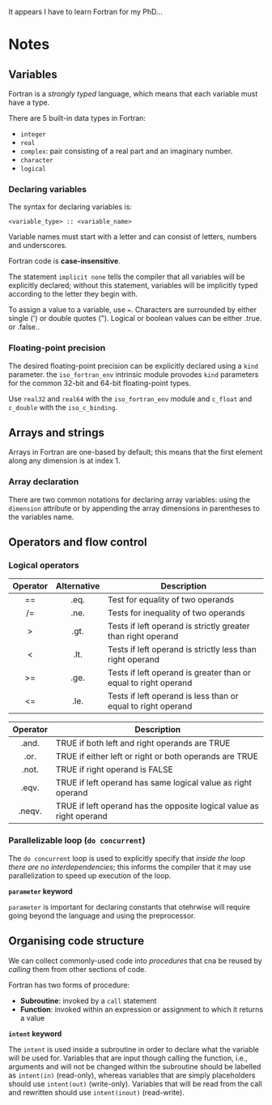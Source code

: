 It appears I have to learn Fortran for my PhD...

# Notes

## Variables

Fortran is a *strongly typed* language, which means that each variable must have a type.

There are 5 built-in data types in Fortran:

- `integer`
- `real`
- `complex`: pair consisting of a real part and an imaginary number.
- `character`
- `logical`

### Declaring variables

The syntax for declaring variables is:

```
<variable_type> :: <variable_name>
```

Variable names must start with a letter and can consist of letters, numbers and underscores.

Fortran code is **case-insensitive**.

The statement `implicit none` tells the compiler that all variables will be explicitly declared; without this statement, variables will be implicitly typed according to the letter they begin with.

To assign a value to a variable, use `=`. Characters are surrounded by either single (') or double quotes ("). Logical or boolean values can be either .true. or .false..

### Floating-point precision

The desired floating-point precision can be explicitly declared using a `kind` parameter. the `iso_fortran_env` intrinsic module provodes `kind` parameters for the common 32-bit and 64-bit floating-point types.

Use `real32` and `real64` with the `iso_fortran_env` module and `c_float` and `c_double` with the `iso_c_binding`.


## Arrays and strings

Arrays in Fortran are one-based by default; this means that the first element along any dimension is at index 1.

### Array declaration

There are two common notations for declaring array variables: using the `dimension` attribute or by appending the array dimensions in parentheses to the variables name.


## Operators and flow control

### Logical operators

| Operator | Alternative | Description |
| :--------: | :-----------: | ----------- |
| == | .eq. | Test for equality of two operands |
| /= | .ne. | Tests for inequality of two operands |
| > | .gt. | Tests if left operand is strictly greater than right operand |
| < | .lt. | Tests if left operand is strictly less than right operand |
| >= | .ge. | Tests if left operand is greater than or equal to right operand |
| <= | .le. | Tests if left operand is less than or equal to right operand |

| Operator | Description |
| :------: | ----------- |
| .and. | TRUE if both left and right operands are TRUE |
| .or. | TRUE if either left or right or both operands are TRUE |
| .not. | TRUE if right operand is FALSE |
| .eqv. | TRUE if left operand has same logical value as right operand |
| .neqv. | TRUE if left operand has the opposite logical value as right operand |

### Parallelizable loop (`do concurrent`)

The `do concurrent` loop is used to explicitly specify that *inside the loop there are no interdependencies*; this informs the compiler that it may use parallelization to speed up execution of the loop.

**`parameter` keyword**

`parameter` is important for declaring constants that otehrwise will require going beyond the language and using the preprocessor.

## Organising code structure

We can collect commonly-used code into *procedures* that cna be reused by *calling* them from other sections of code.

Fortran has two forms of procedure:

- **Subroutine**: invoked by a `call` statement
- **Function**: invoked within an expression or assignment to which it returns a value

**`intent` keyword**

The `intent` is used inside a subroutine in order to declare what the variable will be used for. Variables that are input though calling the function, i.e., arguments and will not be changed within the subroutine should be labelled as `intent(in)` (read-only), whereas variables that are simply placeholders should use `intent(out)` (write-only). Variables that will be read from the call and rewritten should use `intent(inout)` (read-write).
